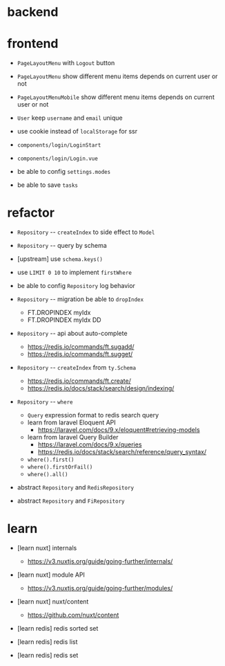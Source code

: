 # backend

# frontend

- `PageLayoutMenu` with `Logout` button
- `PageLayoutMenu` show different menu items depends on current user or not
- `PageLayoutMenuMobile` show different menu items depends on current user or not

- `User` keep `username` and `email` unique

- use cookie instead of `localStorage` for ssr

- `components/login/LoginStart`
- `components/login/Login.vue`

- be able to config `settings.modes`

- be able to save `tasks`

# refactor

- `Repository` -- `createIndex` to side effect to `Model`
- `Repository` -- query by schema

- [upstream] use `schema.keys()`

- use `LIMIT 0 10` to implement `firstWhere`

- be able to config `Repository` log behavior

- `Repository` -- migration be able to `dropIndex`

  - FT.DROPINDEX myIdx
  - FT.DROPINDEX myIdx DD

- `Repository` -- api about auto-complete

  - https://redis.io/commands/ft.sugadd/
  - https://redis.io/commands/ft.sugget/

- `Repository` -- `createIndex` from `ty.Schema`

  - https://redis.io/commands/ft.create/
  - https://redis.io/docs/stack/search/design/indexing/

- `Repository` -- `where`

  - `Query` expression format to redis search query
  - learn from laravel Eloquent API
    - https://laravel.com/docs/9.x/eloquent#retrieving-models
  - learn from laravel Query Builder
    - https://laravel.com/docs/9.x/queries
    - https://redis.io/docs/stack/search/reference/query_syntax/
  - `where().first()`
  - `where().firstOrFail()`
  - `where().all()`

- abstract `Repository` and `RedisRepository`
- abstract `Repository` and `FiRepository`

# learn

- [learn nuxt] internals

  - https://v3.nuxtjs.org/guide/going-further/internals/

- [learn nuxt] module API

  - https://v3.nuxtjs.org/guide/going-further/modules/

- [learn nuxt] nuxt/content

  - https://github.com/nuxt/content

- [learn redis] redis sorted set
- [learn redis] redis list
- [learn redis] redis set

